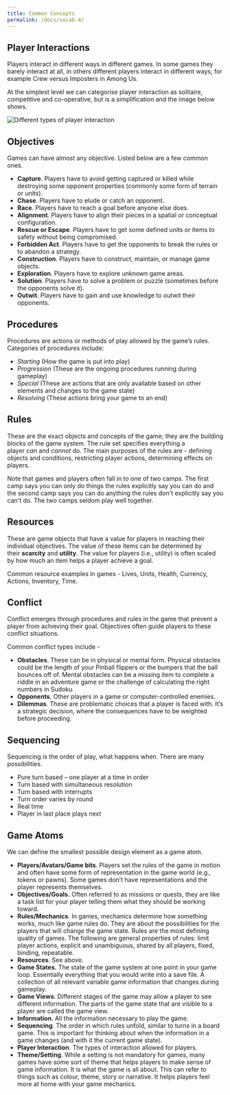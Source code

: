 ```yaml
---
title: Common Concepts
permalink: /docs/vocab-4/
---
```


## Player Interactions

Players interact in different ways in different games. In some games they barely interact at all, in others different players interact in different ways, for example Crew versus Imposters in Among Us.  

At the simplest level we can categorise player interaction as solitaire, competitive and co-operative, but is a simplification and the image below shows.  

<centre>        
    <img src="{{ "/assets/img/vocab/playerinteractions.png" | relative_url }}" alt="Different types of player interaction" class="img-responsive">
</centre>

## Objectives

Games can have almost any objective. Listed below are a few common ones.  

* **Capture**. Players have to avoid getting captured or killed while destroying some opponent properties (commonly some form of terrain or units).
* **Chase**. Players have to elude or catch an opponent.
* **Race**. Players have to reach a goal before anyone else does.
* **Alignment**. Players have to align their pieces in a spatial or conceptual configuration.
* **Rescue or Escape**. Players have to get some defined units or items to safety without being compromised.
* **Forbidden Act**. Players have to get the opponents to break the rules or to abandon a strategy.
* **Construction**. Players have to construct, maintain, or manage game objects.
* **Exploration**. Players have to explore unknown game areas.
* **Solution**. Players have to solve a problem or puzzle (sometimes before the opponents solve it).
* **Outwit**. Players have to gain and use knowledge to outwit their opponents.

## Procedures

Procedures are actions or methods of play allowed by the game’s rules. Categories of procedures include:  

* *Starting* (How the game is put into play)
* *Progression* (These are the ongoing procedures running during gameplay)
* *Special* (These are actions that are only available based on other elements and changes to the game state)
* *Resolving* (These actions bring your game to an end)

## Rules

These are the exact objects and concepts of the game; they are the building blocks of the game system. The rule set specifies everything a player *can* and *cannot* do.  The main purposes of the rules are - defining objects and conditions, restricting player actions, determining effects on players.  

Note that games and players often fall in to one of two camps. The first camp says you can only do things the rules explicitly say you can do and the second camp says you can do anything the rules don't explicitly say you can't do. The two camps seldom play well together.  

## Resources

These are game objects that have a value for players in reaching their individual objectives. The value of these items can be determined by their **scarcity** and **utility**. The value for players (i.e., utility) is often scaled by how much an item helps a player achieve a goal.

Common resource examples in games - Lives, Units, Health, Currency, Actions, Inventory, Time.

## Conflict

Conflict emerges through procedures and rules in the game that prevent a player from achieving their goal. Objectives often guide players to these conflict situations.  

Common conflict types include -  
* **Obstacles**. These can be in physical or mental form. Physical obstacles could be the length of your Pinball flippers or the bumpers that the ball bounces off of. Mental obstacles can be a missing item to complete a riddle in an adventure game or the challenge of calculating the right numbers in Sudoku.
* **Opponents**. Other players in a game or computer-controlled enemies.
* **Dilemmas**. These are problematic choices that a player is faced with. It’s a strategic decision, where the consequences have to be weighted before proceeding.

## Sequencing

Sequencing is the order of play, what happens when. There are many possibilities.
* Pure turn based – one player at a time in order
* Turn based with simultaneous resolution
* Turn based with interrupts
* Turn order varies by round
* Real time
* Player in last place plays next

## Game Atoms

We can define the smallest possible design element as a game atom.

* **Players/Avatars/Game bits**. Players set the rules of the game in motion and often have some form of representation in the game world (e.g., tokens or pawns). Some games don’t have representations and the player represents themselves.
* **Objectives/Goals.** Often referred to as missions or quests, they are like a task list for your player telling them what they should be working toward.
* **Rules/Mechanics**. In games, mechanics determine how something works, much like game rules do. They are about the possibilities for the players that will change the game state. Rules are the most defining quality of games. The following are general properties of rules: limit player actions, explicit and unambiguous, shared by all players, fixed, binding, repeatable.  
* **Resources**. See above.
* **Game States.** The state of the game system at one point in your game loop. Essentially everything that you would write into a save file. A collection of all relevant variable game information that changes during gameplay.
* **Game Views**. Different stages of the game may allow a player to see different information. The parts of the game state that are visible to a player are called the game view.
* **Information**. All the information necessary to play the game.
* **Sequencing**. The order in which rules unfold, similar to turns in a board game. This is important for thinking about when the information in a game changes (and with it the current game state).
* **Player Interaction**. The types of interaction allowed for players.
* **Theme/Setting**. While a setting is not mandatory for games, many games have some sort of theme that helps players to make sense of game information. It is what the game is all about. This can refer to things such as colour, theme, story or narrative. It helps players feel more at home with your game mechanics.



